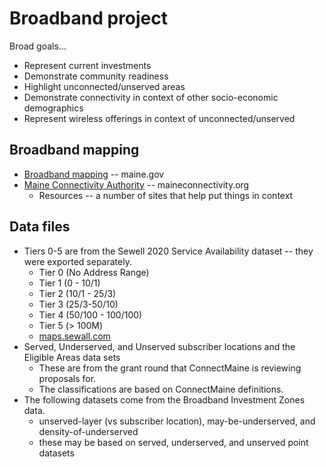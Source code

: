 # Broadband project

Broad goals...

* Represent current investments 
* Demonstrate community readiness
* Highlight unconnected/unserved areas
* Demonstrate connectivity in context of other socio-economic demographics
* Represent wireless offerings in context of unconnected/unserved

## Broadband mapping

* [Broadband mapping](https://www.maine.gov/connectme/communities-resources/Broadbandmapping) -- maine.gov
* [Maine Connectivity Authority](https://www.maineconnectivity.org/) -- maineconnectivity.org
  * Resources -- a number of sites that help put things in context

## Data files

* Tiers 0-5 are from the Sewell 2020 Service Availability dataset -- they were exported separately. 
  * Tier 0 (No Address Range)
  * Tier 1 (0 - 10/1)
  * Tier 2 (10/1 - 25/3)
  * Tier 3 (25/3-50/10)
  * Tier 4 (50/100 - 100/100)
  * Tier 5 (> 100M)
  * [maps.sewall.com](https://maps.sewall.com/connectme/public/)
* Served, Underserved, and Unserved subscriber locations and the Eligible Areas data sets
  * These are from the grant round that ConnectMaine is reviewing proposals for. 
  * The classifications are based on ConnectMaine definitions. 
* The following datasets come from the Broadband Investment Zones data.
  * unserved-layer (vs subscriber location), may-be-underserved, and density-of-underserved
  * these may be based on served, underserved, and unserved point datasets

